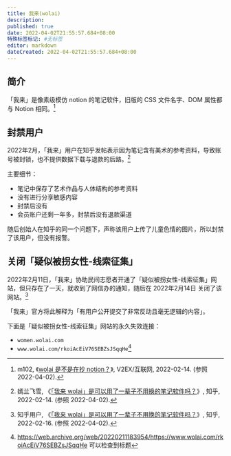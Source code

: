 ```yaml
---
title: 我来(wolai)
description:
published: true
date: 2022-04-02T21:55:57.684+08:00
特殊标签标记: #无标签
editor: markdown
dateCreated: 2022-04-02T21:55:57.684+08:00
---
```


## 简介

「我来」是像素级模仿 notion 的笔记软件，旧版的 CSS 文件名字、DOM 属性都与 Notion 相同。[^3749]

[^3749]: m102, 《[wolai 是不是在抄 notion？](https://web.archive.org/web/20220310082828/https://www.v2ex.com/t/833749)》, V2EX/互联网, 2022-02-14. (参照 2022-04-02).

## 封禁用户

2022年2月，「我来」用户在知乎发帖表示因为笔记含有美术的参考资料，导致账号被封锁，也不提供数据下载与退款的后路。[^9252]

[^9252]: 嫣兰飞雪, 《[「我来 wolai」是可以用了一辈子不用换的笔记软件吗？](https://web.archive.org/web/20220330052507/https://www.zhihu.com/question/500054607/answer/2347925279)》, 知乎, 2022-02-14. (参照 2022-04-02).

主要细节：

+   笔记中保存了艺术作品与人体结构的参考资料
+   没有进行分享敏感内容
+   封禁后没有
+   会员账户还剩一年多，封禁后没有退款渠道

随后创始人在知乎的同一个问题下，声称该用户上传了儿童色情的图片，所以封禁了该用户，但没有报警。

## 关闭「疑似被拐女性-线索征集」

2022年2月11日，「我来」协助民间志愿者开通了「疑似被拐女性-线索征集」网站，但只存在了一天，就收到了网信办的通知，随后在 2022年2月14日 关闭了该网站。[^9318]

[^9318]: 知乎用户, 《[「我来 wolai」是可以用了一辈子不用换的笔记软件吗？](https://www.zhihu.com/question/500054607/answer/2350931877)》, 知乎, 2022-02-16. (参照 2022-04-02).

「我来」官方将此解释为「有用户公开提交了非常反动且毫无逻辑的内容」。

下面是「疑似被拐女性-线索征集」网站的永久失效连接：

+ `women.wolai.com`
+ `www.wolai.com/rkoiAcEiV76SEBZsJSqqHe`[^iaurl]

[^iaurl]: <https://web.archive.org/web/20220211183954/https://www.wolai.com/rkoiAcEiV76SEBZsJSqqHe> 可以检查到标题
